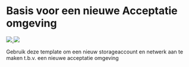 # Basis voor een nieuwe Acceptatie omgeving

<a href="https://portal.azure.com/#create/Microsoft.Template/uri/https%3A%2F%2Fraw.githubusercontent.com%2Fwillemsen-it%2FWoonFriesland%2Fmaster%2FCreate-AccEnv%2Fdeploy-testenv.json" target="_blank">
   <img src="http://azuredeploy.net/deploybutton.png"/>
</a>
<a href="http://armviz.io/#/?load=https%3A%2F%2Fraw.githubusercontent.com%2Fwillemsen-it%2FWoonFriesland%2Fmaster%2FCreate-AccEnv%2Fdeploy-testenv.json" target="_blank">
    <img src="http://armviz.io/visualizebutton.png"/>
</a>

Gebruik deze template om een nieuw storageaccount en netwerk aan te maken t.b.v. een nieuwe acceptatie omgeving